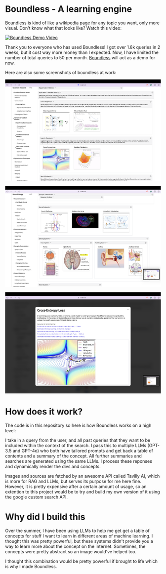 # Boundless - A learning engine

Boundless is kind of like a wikipedia page for any topic you want, only more visual. Don't know what that looks like? Watch this video:

[![Boundless Demo Video](https://img.youtube.com/vi/zDD1lGYVsw0/0.jpg)](https://www.youtube.com/watch?v=zDD1lGYVsw0)

Thank you to everyone who has used Boundless! I got over 1.8k queries in 2 weeks, but it cost way more money than I expected. Now, I have limited the number of total queries to 50 per month. [Boundless](https://boundless-engine.vercel.app) will act as a demo for now.

Here are also some screenshots of boundless at work:

![Screenshot 1](./public/Screenshot%202024-06-04%20at%2022.25.46.png)

![Screenshot 2](./public/Screenshot%202024-06-05%20at%2022.21.37.png)

![Screenshot 3](./public/Screenshot%202024-06-04%20at%2022.26.06.png)

# How does it work?

The code is in this repository so here is how Boundless works on a high level:

I take in a query from the user, and all past queries that they want to be included within the context of the search. I pass this to multiple LLMs (GPT-3.5 and GPT-4o) who both have tailored prompts and get back a table of contents and a summary of the concept. All further summaries and searches are generated using the same LLMs. I process these reponses and dynamically render the divs and concepts.

Images and sources are fetched by an awesome API called Tavilly AI, which is more for RAG and LLMs, but serves its purpose for me here fine. However, it is pretty expensive after a certain amount of usage, so an extention to this project would be to try and build my own version of it using the google custom search API.


# Why did I build this

Over the summer, I have been using LLMs to help me get get a table of concepts for stuff I want to learn in different areas of machine learning. I thought this was pretty powerful, but these systems didn't provide you a way to learn more about the concept on the internet. Sometimes, the concepts were pretty abstract so an image would've helped too. 

I thought this combination would be pretty powerful if brought to life which is why I made Boundless.



